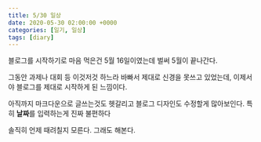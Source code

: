 ```yaml
---
title: 5/30 일상
date: 2020-05-30 02:00:00 +0000
categories: [일기, 일상]
tags: [diary]
---
```


블로그를 시작하기로 마음 먹은건 5월 16일이였는데 벌써 5월이 끝나간다.  
  
그동안 과제나 대회 등 이것저것 하느라 바빠서 제대로 신경을 못쓰고 있었는데, 이제서야 블로그를 제대로 시작하게 된 느낌이다.  
  
아직까지 마크다운으로 글쓰는것도 헷갈리고 블로그 디자인도 수정할게 많아보인다. 특히 **날짜**를 입력하는게 진짜 불편하다
  
솔직히 언제 때려칠지 모른다. 그래도 해본다.
